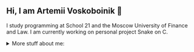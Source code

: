 ## Hi, I am Artemii Voskoboinik 👋

I study programming at School 21 and the Moscow University of Finance and Law. I am currently working on personal project Snake on C.  

<details>
<summary>More stuff about me:</summary>

## Overview
### Git statistics
![Статистика](https://github-readme-stats.vercel.app/api?username=ppheizi&show_icons=true&theme=radical)  
I am just starting :)  
  
![Языки программирования](https://github-readme-stats.vercel.app/api/top-langs/?username=ppheizi&layout=compact&theme=radical)  

### Stack  
![C](https://img.shields.io/badge/C-00427E?style=for-the-badge&logo=c&logoColor=white) ![Standard SQL](https://img.shields.io/badge/Standard%20SQL-336791?style=for-the-badge&logo=sql&logoColor=white) ![Git](https://img.shields.io/badge/Git-F05032?style=for-the-badge&logo=git&logoColor=white) ![Linux](https://img.shields.io/badge/Linux-000000?style=for-the-badge&logo=linux&logoColor=white)  

### Job
Right now I work as Parner Support Manager at Dodo Brands. I spearheaded an internal fraud investigation in partnership with the anti-fraud team. By developing a suspect's behavioral profile, I enabled precise SQL data extraction. My subsequent manual analysis of the dataset identified the responsible employee. Collaborating with the leadership team, we contributed to the termination decision and drove improvements to internal security measures.  

## Personal info
I am 22 years old.  
I am from Moscow, Russia.
I speak English and Russian, and I am also learning Spanish 

</details> 



<!--
**ppheizi/ppheizi** is a ✨ _special_ ✨ repository because its `README.md` (this file) appears on your GitHub profile.

Here are some ideas to get you started:

- 🔭 I’m currently working on ...
- 🌱 I’m currently learning ...
- 👯 I’m looking to collaborate on ...
- 🤔 I’m looking for help with ...
- 💬 Ask me about ...
- 📫 How to reach me: ...
- 😄 Pronouns: ...
- ⚡ Fun fact: ...
-->
